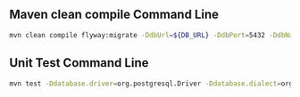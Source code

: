 ## Maven clean compile Command Line
```bash
mvn clean compile flyway:migrate -DdbUrl=${DB_URL} -DdbPort=5432 -DdbName=${DB_NAME} -DdbUser=${DB_USER} -DdbPassword=${DB_PASSWORD}
```

## Unit Test Command Line
```bash
mvn test -Ddatabase.driver=org.postgresql.Driver -Ddatabase.dialect=org.hibernate.dialect.PostgreSQL9Dialect -Ddatabase.url=jdbc:postgresql://${DB_URL}:5432/${DB_NAME} -Ddatabase.user=${DB_USER}  -Ddatabase.password=${DB_PASSWORD} -Dlogging.level.org.springframework=INFO -Dlogging.level.com.ascending=TRACE -Dserver.port=8080 -Dsecret.key=AA123
```
